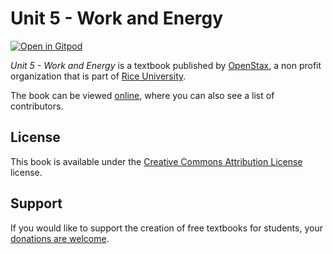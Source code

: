 # Unit 5 - Work and Energy

[![Open in Gitpod](https://gitpod.io/button/open-in-gitpod.svg)](https://gitpod.io/from-referrer/)

_Unit 5 - Work and Energy_ is a textbook published by [OpenStax](https://openstax.org/), a non profit organization that is part of [Rice University](https://www.rice.edu/).

The book can be viewed [online](https://github.com/cnx-user-books/cnxbook-unit-5-work-and-energy/releases/latest), where you can also see a list of contributors.

## License
This book is available under the [Creative Commons Attribution License](./LICENSE) license.

## Support
If you would like to support the creation of free textbooks for students, your [donations are welcome](https://riceconnect.rice.edu/donation/support-openstax-banner).
